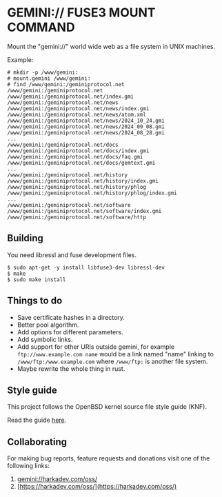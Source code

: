 GEMINI:// FUSE3 MOUNT COMMAND
===================================

Mount the "gemini://" world wide web as a file system in UNIX machines.

Example:

    # mkdir -p /www/gemini:
    # mount.gemini /www/gemini:
    # find /www/gemini:/geminiprotocol.net
    /www/gemini:/geminiprotocol.net
    /www/gemini:/geminiprotocol.net/index.gmi
    /www/gemini:/geminiprotocol.net/news
    /www/gemini:/geminiprotocol.net/news/index.gmi
    /www/gemini:/geminiprotocol.net/news/atom.xml
    /www/gemini:/geminiprotocol.net/news/2024_10_24.gmi
    /www/gemini:/geminiprotocol.net/news/2024_09_08.gmi
    /www/gemini:/geminiprotocol.net/news/2024_08_28.gmi
    ...
    /www/gemini:/geminiprotocol.net/docs
    /www/gemini:/geminiprotocol.net/docs/index.gmi
    /www/gemini:/geminiprotocol.net/docs/faq.gmi
    /www/gemini:/geminiprotocol.net/docs/gemtext.gmi
    ...
    /www/gemini:/geminiprotocol.net/history
    /www/gemini:/geminiprotocol.net/history/index.gmi
    /www/gemini:/geminiprotocol.net/history/phlog
    /www/gemini:/geminiprotocol.net/history/phlog/index.gmi
    ...
    /www/gemini:/geminiprotocol.net/software
    /www/gemini:/geminiprotocol.net/software/index.gmi
    /www/gemini:/geminiprotocol.net/software/http

## Building

You need libressl and fuse development files.

    $ sudo apt-get -y install libfuse3-dev libressl-dev
    $ make
    $ sudo make install

## Things to do

- Save certificate hashes in a directory.
- Better pool algorithm.
- Add options for different parameters.
- Add symbolic links.
- Add support for other URIs outside gemini, for example 
  `ftp://www.example.com name` would be a link named "name" linking
  to `/www/ftp:/www.example.com` where `/www/ftp:` is another file
  system.
- Maybe rewrite the whole thing in rust.

## Style guide

This project follows the OpenBSD kernel source file style guide (KNF).

Read the guide [here](https://man.openbsd.org/style).

## Collaborating

For making bug reports, feature requests and donations visit
one of the following links:

1. [gemini://harkadev.com/oss/](gemini://harkadev.com/oss/)
2. [https://harkadev.com/oss/](https://harkadev.com/oss/)
